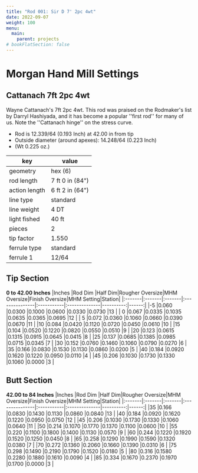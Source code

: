 ```yaml
---
title: "Rod 001: Sir D 7' 2pc 4wt"
date: 2022-09-07
weight: 100
menu:
  main:
    parent: projects
# bookFlatSection: false
---
```


# Morgan Hand Mill Settings
## Cattanach 7ft 2pc 4wt
Wayne Cattanach's 7ft 2pc 4wt.
This rod was praised on the Rodmaker's list
by Darryl Hashiyada, and it has become a
popular ''first rod'' for many of us.
Note the ''Cattanach hinge'' on the stress
curve.

* Rod is 12.339/64 (0.193 Inch) at 42.00 in from tip
* Outside diameter (around apexes): 14.248/64 (0.223 Inch)
* (Wt 0.225 oz.)

|key          |value             |
|-------------|------------------|
|geometry     |hex (6)           |
|rod length   |7 ft 0 in (84")   |
|action length|6 ft 2 in (64")   |
|line type    |standard          |
|line weight  |4 DT              |
|light fished |40 ft             |
|pieces       |2                 |
|tip factor   |1.550             |
|ferrule type |standard          |
|ferrule 1    |12/64             |

## Tip Section
__0 to 42.00 Inches__
|Inches  |Rod Dim |Half Dim|Rougher Oversize|MHM Oversize|Finish Oversize|MHM Setting|Station|
|:-------|:-------|:-------|:---------------|:-----------|:--------------|----------:|------:|
|-5      |0.060   |0.0300  |0.1000          |0.0600      |0.0330         |0.0730     |13     |
| 0      |0.067   |0.0335  |0.1035          |0.0635      |0.0365         |0.0695     |12     |
| 5      |0.072   |0.0360  |0.1060          |0.0660      |0.0390         |0.0670     |11     |
|10      |0.084   |0.0420  |0.1120          |0.0720      |0.0450         |0.0610     |10     |
|15      |0.104   |0.0520  |0.1220          |0.0820      |0.0550         |0.0510     |9      |
|20      |0.123   |0.0615  |0.1315          |0.0915      |0.0645         |0.0415     |8      |
|25      |0.137   |0.0685  |0.1385          |0.0985      |0.0715         |0.0345     |7      |
|30      |0.152   |0.0760  |0.1460          |0.1060      |0.0790         |0.0270     |6      |
|35      |0.166   |0.0830  |0.1530          |0.1130      |0.0860         |0.0200     |5      |
|40      |0.184   |0.0920  |0.1620          |0.1220      |0.0950         |0.0110     |4      |
|45      |0.206   |0.1030  |0.1730          |0.1330      |0.1060         |0.0000     |3      | 

## Butt Section
__42.00 to 84 Inches__
|Inches  |Rod Dim |Half Dim|Rougher Oversize|MHM Oversize|Finish Oversize|MHM Setting|Station|
|:-------|:-------|:-------|:---------------|:-----------|:--------------|----------:|------:|
|35      |0.166   |0.0830  |0.1430          |0.1130      |0.0860         |0.0840     |13     |
|40      |0.184   |0.0920  |0.1620          |0.1220      |0.0950         |0.0750     |12     |
|45      |0.206   |0.1030  |0.1730          |0.1330      |0.1060         |0.0640     |11     |
|50      |0.214   |0.1070  |0.1770          |0.1370      |0.1100         |0.0600     |10     |
|55      |0.220   |0.1100  |0.1800          |0.1400      |0.1130         |0.0570     |9      |
|60      |0.244   |0.1220  |0.1920          |0.1520      |0.1250         |0.0450     |8      |
|65      |0.258   |0.1290  |0.1990          |0.1590      |0.1320         |0.0380     |7      |
|70      |0.272   |0.1360  |0.2060          |0.1660      |0.1390         |0.0310     |6      |
|75      |0.298   |0.1490  |0.2190          |0.1790      |0.1520         |0.0180     |5      |
|80      |0.316   |0.1580  |0.2280          |0.1880      |0.1610         |0.0090     |4      |
|85      |0.334   |0.1670  |0.2370          |0.1970      |0.1700         |0.0000     |3      |
